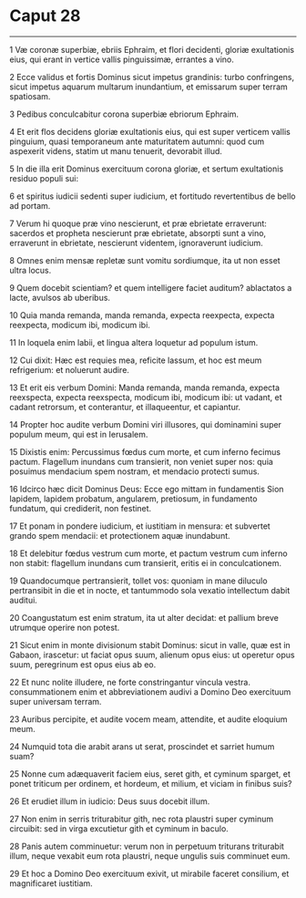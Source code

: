 # Caput 28

***

1 Væ coronæ superbiæ, ebriis Ephraim, et flori decidenti, gloriæ exultationis eius, qui erant in vertice vallis pinguissimæ, errantes a vino.

2 Ecce validus et fortis Dominus sicut impetus grandinis: turbo confringens, sicut impetus aquarum multarum inundantium, et emissarum super terram spatiosam.

3 Pedibus conculcabitur corona superbiæ ebriorum Ephraim.

4 Et erit flos decidens gloriæ exultationis eius, qui est super verticem vallis pinguium, quasi temporaneum ante maturitatem autumni: quod cum aspexerit videns, statim ut manu tenuerit, devorabit illud.

5 In die illa erit Dominus exercituum corona gloriæ, et sertum exultationis residuo populi sui:

6 et spiritus iudicii sedenti super iudicium, et fortitudo revertentibus de bello ad portam.

7 Verum hi quoque præ vino nescierunt, et præ ebrietate erraverunt: sacerdos et propheta nescierunt præ ebrietate, absorpti sunt a vino, erraverunt in ebrietate, nescierunt videntem, ignoraverunt iudicium.

8 Omnes enim mensæ repletæ sunt vomitu sordiumque, ita ut non esset ultra locus.

9 Quem docebit scientiam? et quem intelligere faciet auditum? ablactatos a lacte, avulsos ab uberibus.

10 Quia manda remanda, manda remanda, expecta reexpecta, expecta reexpecta, modicum ibi, modicum ibi.

11 In loquela enim labii, et lingua altera loquetur ad populum istum.

12 Cui dixit: Hæc est requies mea, reficite lassum, et hoc est meum refrigerium: et noluerunt audire.

13 Et erit eis verbum Domini: Manda remanda, manda remanda, expecta reexspecta, expecta reexspecta, modicum ibi, modicum ibi: ut vadant, et cadant retrorsum, et conterantur, et illaqueentur, et capiantur.

14 Propter hoc audite verbum Domini viri illusores, qui dominamini super populum meum, qui est in Ierusalem.

15 Dixistis enim: Percussimus fœdus cum morte, et cum inferno fecimus pactum. Flagellum inundans cum transierit, non veniet super nos: quia posuimus mendacium spem nostram, et mendacio protecti sumus.

16 Idcirco hæc dicit Dominus Deus: Ecce ego mittam in fundamentis Sion lapidem, lapidem probatum, angularem, pretiosum, in fundamento fundatum, qui crediderit, non festinet.

17 Et ponam in pondere iudicium, et iustitiam in mensura: et subvertet grando spem mendacii: et protectionem aquæ inundabunt.

18 Et delebitur fœdus vestrum cum morte, et pactum vestrum cum inferno non stabit: flagellum inundans cum transierit, eritis ei in conculcationem.

19 Quandocumque pertransierit, tollet vos: quoniam in mane diluculo pertransibit in die et in nocte, et tantummodo sola vexatio intellectum dabit auditui.

20 Coangustatum est enim stratum, ita ut alter decidat: et pallium breve utrumque operire non potest.

21 Sicut enim in monte divisionum stabit Dominus: sicut in valle, quæ est in Gabaon, irascetur: ut faciat opus suum, alienum opus eius: ut operetur opus suum, peregrinum est opus eius ab eo.

22 Et nunc nolite illudere, ne forte constringantur vincula vestra. consummationem enim et abbreviationem audivi a Domino Deo exercituum super universam terram.

23 Auribus percipite, et audite vocem meam, attendite, et audite eloquium meum.

24 Numquid tota die arabit arans ut serat, proscindet et sarriet humum suam?

25 Nonne cum adæquaverit faciem eius, seret gith, et cyminum sparget, et ponet triticum per ordinem, et hordeum, et milium, et viciam in finibus suis?

26 Et erudiet illum in iudicio: Deus suus docebit illum.

27 Non enim in serris triturabitur gith, nec rota plaustri super cyminum circuibit: sed in virga excutietur gith et cyminum in baculo.

28 Panis autem comminuetur: verum non in perpetuum triturans triturabit illum, neque vexabit eum rota plaustri, neque ungulis suis comminuet eum.

29 Et hoc a Domino Deo exercituum exivit, ut mirabile faceret consilium, et magnificaret iustitiam.

